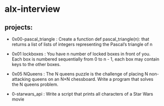 # alx-interview

## projects:

- 0x00-pascal_triangle :
  Create a function def pascal_triangle(n):
  that returns a list of lists of integers
  representing the Pascal’s triangle of n

- 0x01 lockboxes :
  You have n number of locked boxes in front of you.
  Each box is numbered sequentially from 0 to n - 1,
  each box may contain keys to the other boxes.

- 0x05 NQueens :
  The N queens puzzle is the challenge of placing N non-attacking queens on an N×N chessboard. Write a program that solves the N queens problem.

- 0-starwars_api :
  Write a script that prints all characters of a Star Wars movie
